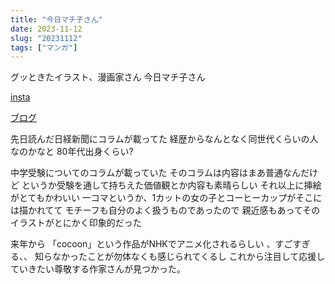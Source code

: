 ```yaml
---
title: "今日マチ子さん"
date: 2023-11-12
slug: "20231112"
tags: ["マンガ"]
---
```


グッときたイラスト、漫画家さん
今日マチ子さん

[insta](https://www.instagram.com/kyomachiko/)


[ブログ](https://juicyfruit.exblog.jp/)


先日読んだ日経新聞にコラムが載ってた
経歴からなんとなく同世代くらいの人なのかなと
80年代出身くらい?

中学受験についてのコラムが載っていた
そのコラムは内容はまあ普通なんだけど
というか受験を通して持ちえた価値観とか内容も素晴らしい
それ以上に挿絵がとてもかわいい
一コマというか、1カットの女の子とコーヒーカップがそこには描かれてて
モチーフも自分のよく扱うものであったので
親近感もあってそのイラストがとにかく印象的だった

来年から 「cocoon」という作品がNHKでアニメ化されるらしい
、すごすぎる、、
知らなかったことが勿体なくも感じられてくるし
これから注目して応援していきたい尊敬する作家さんが見つかった。